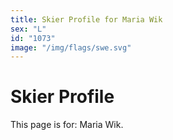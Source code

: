 ```yaml
---
title: Skier Profile for Maria Wik
sex: "L"
id: "1073"
image: "/img/flags/swe.svg" 
---
```


# Skier Profile

This page is for: Maria Wik.
    